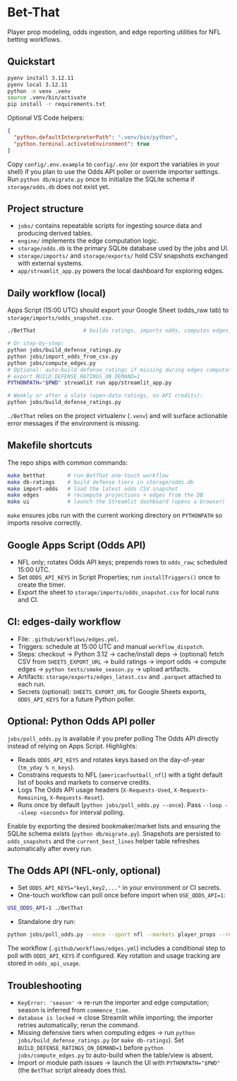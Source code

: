# Bet-That

Player prop modeling, odds ingestion, and edge reporting utilities for NFL betting workflows.

## Quickstart

```bash
pyenv install 3.12.11
pyenv local 3.12.11
python -m venv .venv
source .venv/bin/activate
pip install -r requirements.txt
```

Optional VS Code helpers:

```json
{
  "python.defaultInterpreterPath": ".venv/bin/python",
  "python.terminal.activateEnvironment": true
}
```

Copy `config/.env.example` to `config/.env` (or export the variables in your shell) if you plan to use the Odds API poller or override importer settings. Run `python db/migrate.py` once to initialize the SQLite schema if `storage/odds.db` does not exist yet.

## Project structure

- `jobs/` contains repeatable scripts for ingesting source data and producing derived tables.
- `engine/` implements the edge computation logic.
- `storage/odds.db` is the primary SQLite database used by the jobs and UI.
- `storage/imports/` and `storage/exports/` hold CSV snapshots exchanged with external systems.
- `app/streamlit_app.py` powers the local dashboard for exploring edges.

## Daily workflow (local)

Apps Script (15:00 UTC) should export your Google Sheet (odds_raw tab) to `storage/imports/odds_snapshot.csv`.

```bash
./BetThat               # builds ratings, imports odds, computes edges, launches Streamlit

# Or step-by-step:
python jobs/build_defense_ratings.py
python jobs/import_odds_from_csv.py
python jobs/compute_edges.py
# Optional: auto-build defense_ratings if missing during edges computation
# export BUILD_DEFENSE_RATINGS_ON_DEMAND=1
PYTHONPATH="$PWD" streamlit run app/streamlit_app.py

# Weekly or after a slate (open-data ratings, no API credits):
python jobs/build_defense_ratings.py
```

`./BetThat` relies on the project virtualenv (`.venv`) and will surface actionable error messages if the environment is missing.

## Makefile shortcuts

The repo ships with common commands:

```bash
make betthat       # run BetThat one-touch workflow
make db-ratings    # build defense tiers in storage/odds.db
make import-odds   # load the latest odds CSV snapshot
make edges         # recompute projections + edges from the DB
make ui            # launch the Streamlit dashboard (opens a browser)
```

`make` ensures jobs run with the current working directory on `PYTHONPATH` so imports resolve correctly.

## Google Apps Script (Odds API)

- NFL only; rotates Odds API keys; prepends rows to `odds_raw`; scheduled 15:00 UTC.
- Set `ODDS_API_KEYS` in Script Properties; run `installTriggers()` once to create the timer.
- Export the sheet to `storage/imports/odds_snapshot.csv` for local runs and CI.

## CI: edges-daily workflow

- File: `.github/workflows/edges.yml`.
- Triggers: schedule at 15:00 UTC and manual `workflow_dispatch`.
- Steps: checkout → Python 3.12 → cache/install deps → (optional) fetch CSV from `SHEETS_EXPORT_URL` → build ratings → import odds → compute edges → `python tests/smoke_season.py` → upload artifacts.
- Artifacts: `storage/exports/edges_latest.csv` and `.parquet` attached to each run.
- Secrets (optional): `SHEETS_EXPORT_URL` for Google Sheets exports, `ODDS_API_KEYS` for a future Python poller.

## Optional: Python Odds API poller

`jobs/poll_odds.py` is available if you prefer polling The Odds API directly instead of relying on Apps Script. Highlights:

- Reads `ODDS_API_KEYS` and rotates keys based on the day-of-year (`tm_yday % n_keys`).
- Constrains requests to NFL (`americanfootball_nfl`) with a tight default list of books and markets to conserve credits.
- Logs The Odds API usage headers (`X-Requests-Used`, `X-Requests-Remaining`, `X-Requests-Reset`).
- Runs once by default (`python jobs/poll_odds.py --once`). Pass `--loop --sleep <seconds>` for interval polling.

Enable by exporting the desired bookmaker/market lists and ensuring the SQLite schema exists (`python db/migrate.py`). Snapshots are persisted to `odds_snapshots` and the `current_best_lines` helper table refreshes automatically after every run.

## The Odds API (NFL-only, optional)

- Set `ODDS_API_KEYS="key1,key2,..."` in your environment or CI secrets.
- One-touch workflow can poll once before import when `USE_ODDS_API=1`:

```bash
USE_ODDS_API=1 ./BetThat
```

- Standalone dry run:

```bash
python jobs/poll_odds.py --once --sport nfl --markets player_props --region us --dry-run
```

The workflow (`.github/workflows/edges.yml`) includes a conditional step to poll with `ODDS_API_KEYS` if configured. Key rotation and usage tracking are stored in `odds_api_usage`.

## Troubleshooting

- `KeyError: 'season'` → re-run the importer and edge computation; season is inferred from `commence_time`.
- `database is locked` → close Streamlit while importing; the importer retries automatically; rerun the command.
- Missing defensive tiers when computing edges → run `python jobs/build_defense_ratings.py` (or `make db-ratings`). Set `BUILD_DEFENSE_RATINGS_ON_DEMAND=1` before `python jobs/compute_edges.py` to auto-build when the table/view is absent.
- Import or module path issues → launch the UI with `PYTHONPATH="$PWD"` (the `BetThat` script already does this).
